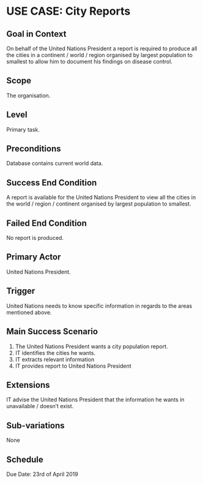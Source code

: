 # USE CASE: City Reports
## Goal in Context
On behalf of the United Nations President a report is required to produce all the cities in a continent / world / region organised by largest population to smallest to allow him to document his findings on disease control. 
## Scope
The organisation.
## Level
Primary task.
## Preconditions
Database contains current world data.
## Success End Condition
A report is available for the United Nations President to view all the cities in the world / region / continent organised by largest population to smallest.
## Failed End Condition
No report is produced.
## Primary Actor
United Nations President.
## Trigger
United Nations needs to know specific information in regards to the areas mentioned above.

## Main Success Scenario
1.	The United Nations President wants a city population report.
2.	IT identifies the cities he wants.
3.	IT extracts relevant information
4.	IT provides report to United Nations President
## Extensions
IT advise the United Nations President that the information he wants in unavailable / doesn’t exist.
## Sub-variations
None
## Schedule
Due Date: 23rd of April 2019
